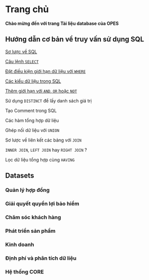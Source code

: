# Trang chủ

**Chào mừng đến với trang Tài liệu database của OPES**

## **Hướng dẫn cơ bản về truy vấn sử dụng SQL**

[Sơ lược về SQL](./sql_basic/c1_sql_overview.md)

[Câu lệnh `SELECT`](./sql_basic/c2_select.md)

[Đặt điều kiện giới hạn dữ liệu với `WHERE`](./sql_basic/c3_where.md)

[Các kiểu dữ liệu trong SQL](./sql_basic/c4_sql_data_types.md)

[Thêm giới hạn với `AND`, `OR` hoặc `NOT`](./sql_basic/c5_and_or_not.md)

Sử dụng `DISTINCT` để lấy danh sách giá trị

Tạo Comment trong SQL

Các hàm tổng hợp dữ liệu

Ghép nối dữ liệu với `UNION`

Sơ lược về liên kết các bảng với `JOIN`

`INNER JOIN`, `LEFT JOIN` hay `RIGHT JOIN` ?

Lọc dữ liệu tổng hợp cùng `HAVING`

## **Datasets**
### **Quản lý hợp đồng**

### **Giải quyết quyền lợi bảo hiểm**

### **Chăm sóc khách hàng**

### **Phát triển sản phẩm**

### **Kinh doanh**

### **Định phí và phân tích dữ liệu**

### **Hệ thống CORE**